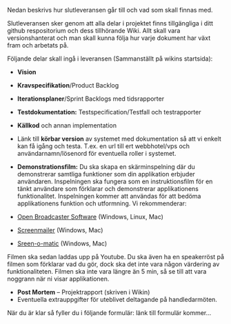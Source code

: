 Nedan beskrivs hur slutleveransen går till och vad som skall finnas med.

Slutleveransen sker genom att alla delar i projektet finns tillgängliga i ditt github respositorium och dess tillhörande Wiki. Allt skall vara versionshanterat och man skall kunna följa hur varje dokument har växt fram och arbetats på. 

Följande delar skall ingå i leveransen (Sammanställt på wikins startsida):

* **Vision**
* **Kravspecifikation**/Product Backlog
* **Iterationsplaner**/Sprint Backlogs med tidsrapporter
* **Testdokumentation:** Testspecification/Testfall och testrapporter
* **Källkod** och annan implementation
* Länk till **körbar version** av systemet med dokumentation så att vi enkelt kan få igång och testa. T.ex. en url till ert webbhotel/vps och användarnamn/lösenord för eventuella roller i systemet.
* **Demonstrationsfilm:** Du ska skapa en skärminspelning där du demonstrerar samtliga funktioner som din applikation erbjuder användaren. Inspelningen ska fungera som en instruktionsfilm för en tänkt användare som förklarar och demonstrerar applikationens funktionalitet. Inspelningen kommer att användas för att bedöma applikationens funktion och utformning. 
Vi rekommenderar: 

* [Open Broadcaster Software](https://obsproject.com/) (Windows, Linux, Mac)
* [Screenmailer](http://www.screenmailer.com/) (Windows, Mac)
* [Sreen-o-matic](http://www.screencast-o-matic.com/) (Windows, Mac) 

Filmen ska sedan laddas upp på Youtube.  Du ska även ha en speakerröst på filmen som förklarar vad du gör, dock ska det inte vara någon värdering av funktionaliteten. Filmen ska inte vara längre än 5 min, så se till att vara noggrann när ni visar applikationen. 

* **Post Mortem** – Projektrapport (skriven i Wikin)
* Eventuella extrauppgifter för uteblivet deltagande på handledarmöten.

När du är klar så fyller du i följande formulär: länk till formulär kommer...



